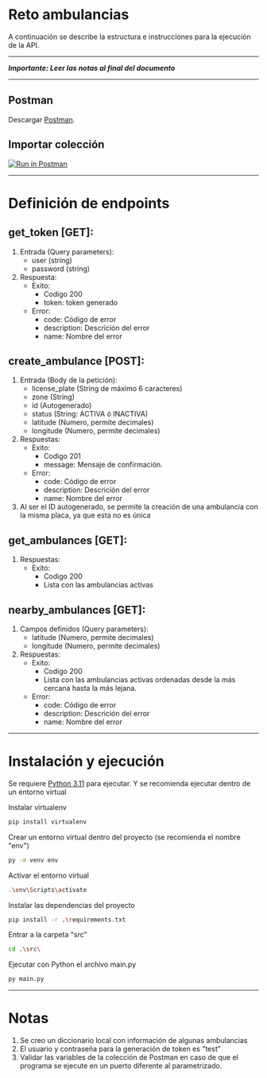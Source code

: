 # Reto ambulancias

A continuación se describe la estructura e instrucciones para la ejecución de la API.

---
***Importante: Leer las notas al final del documento***

---

## Postman
Descargar [Postman](https://www.postman.com/downloads/). 

## Importar colección 
[![Run in Postman](https://run.pstmn.io/button.svg)](https://app.getpostman.com/run-collection/d5f2d22ffede776c3167?action=collection%2Fimport) 

---
# Definición de endpoints

## get_token [GET]:

1. Entrada (Query parameters):
    - user (string)
    - password (string)
2. Respuesta:
    - Exito:
        - Codigo 200
        - token: token generado
    - Error:
        -  code: Código de error
        -  description: Descrición del error
        -  name: Nombre del error

## create_ambulance [POST]:

1. Entrada (Body de la petición):
    - license_plate (String de máximo 6 caracteres)
    - zone (String)
    - id (Autogenerado)
    - status (String: ACTIVA ó INACTIVA)
    - latitude (Numero, permite decimales)
    - longitude (Numero, permite decimales)
2. Respuestas:
    - Exito: 
        - Codigo 201
        - message: Mensaje de confirmación.
    - Error:
        -  code: Código de error
        -  description: Descrición del error
        -  name: Nombre del error
3. Al ser el ID autogenerado, se permite la creación de una ambulancia con la misma placa, ya que esta no es única

## get_ambulances [GET]:
1. Respuestas:
    - Exito:
        - Codigo 200
        - Lista con las ambulancias activas

## nearby_ambulances [GET]:
1. Campos definidos (Query parameters):
    - latitude (Numero, permite decimales)
    - longitude (Numero, permite decimales)
2. Respuestas:
    - Exito: 
        - Codigo 200
        - Lista con las ambulancias activas ordenadas desde la más cercana hasta la más lejana.
    - Error:
        -  code: Código de error
        -  description: Descrición del error
        -  name: Nombre del error

---
# Instalación y ejecución

Se requiere [Python 3.11](https://www.python.org) para ejecutar.
Y se recomienda ejecutar dentro de un entorno virtual

Instalar virtualenv

```sh
pip install virtualenv
```

Crear un entorno virtual dentro del proyecto (se recomienda el nombre "env")

```sh
py -m venv env
```

Activar el entorno virtual

```sh
.\env\Scripts\activate
```

Instalar las dependencias del proyecto

```sh
pip install -r .\requirements.txt
```

Entrar a la carpeta "src"

```sh
cd .\src\ 
```

Ejecutar con Python el archivo main.py

```sh
py main.py
```
---
# Notas

1. Se creo un diccionario local con información de algunas ambulancias
2. El usuario y contraseña para la generación de token es "test"
3. Validar las variables de la colección de Postman en caso de que el programa se ejecute en un puerto diferente al parametrizado.
